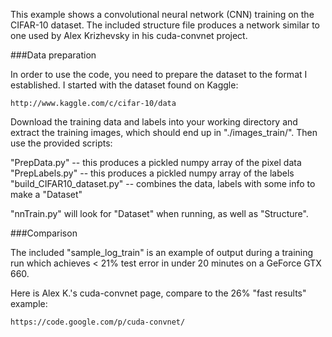This example shows a convolutional neural network (CNN) training on the CIFAR-10 dataset. The included structure file produces a network similar to one used by Alex Krizhevsky in his cuda-convnet project.

###Data preparation

In order to use the code, you need to prepare the dataset to the format I established.  I started with the dataset found on Kaggle:

	http://www.kaggle.com/c/cifar-10/data

Download the training data and labels into your working directory and extract the training images, which should end up in "./images_train/".  Then use the provided scripts:  

"PrepData.py" -- this produces a pickled numpy array of the pixel data
"PrepLabels.py" -- this produces a pickled numpy array of the labels
"build_CIFAR10_dataset.py" -- combines the data, labels with some info to make a "Dataset"

"nnTrain.py" will look for "Dataset" when running, as well as "Structure".

###Comparison
	
The included "sample_log_train" is an example of output during a training run which achieves < 21% test error in under 20 minutes on a GeForce GTX 660.

Here is Alex K.'s cuda-convnet page, compare to the 26% "fast results" example:

	https://code.google.com/p/cuda-convnet/

